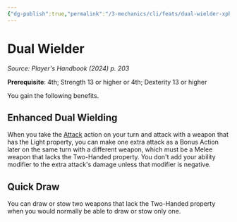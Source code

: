 ```yaml
---
{"dg-publish":true,"permalink":"/3-mechanics/cli/feats/dual-wielder-xphb/","tags":["ttrpg-cli/compendium/src/5e/xphb","ttrpg-cli/feat"],"created":"2025-02-22T12:02:28.208-05:00","updated":"2025-02-26T17:46:09.698-05:00"}
---
```


# Dual Wielder
*Source: Player's Handbook (2024) p. 203*  

**Prerequisite**: 4th; Strength 13 or higher or 4th; Dexterity 13 or higher

You gain the following benefits.

## Enhanced Dual Wielding

When you take the [Attack](3-Mechanics/CLI/rules/actions.md#Attack) action on your turn and attack with a weapon that has the Light property, you can make one extra attack as a Bonus Action later on the same turn with a different weapon, which must be a Melee weapon that lacks the Two-Handed property. You don't add your ability modifier to the extra attack's damage unless that modifier is negative.

## Quick Draw

You can draw or stow two weapons that lack the Two-Handed property when you would normally be able to draw or stow only one.